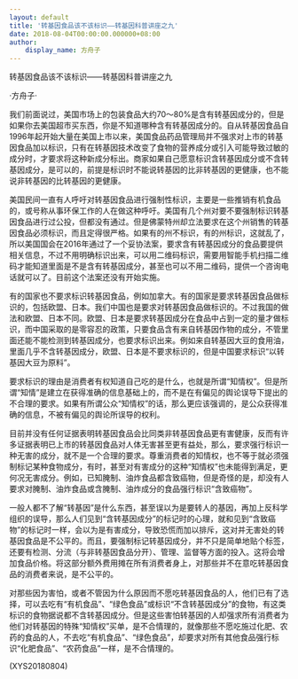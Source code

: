 ```yaml
---
layout: default
title: '转基因食品该不该标识——转基因科普讲座之九'
date: 2018-08-04T00:00:00.000000+08:00
author:
    display_name: 方舟子
---
```


转基因食品该不该标识——转基因科普讲座之九

·方舟子·

我们前面说过，美国市场上的包装食品大约70～80%是含有转基因成分的，但是如果你去美国超市买东西，你是不知道哪种含有转基因成分的。自从转基因食品自1996年起开始大量在美国上市以来，美国食品药品管理局并不强求对上市的转基因食品加以标识，只有在转基因技术改变了食物的营养成分或引入可能导致过敏的成分时，才要求将这种新成分标出。商家如果自己愿意标识含转基因成分或不含转基因成分，是可以的，前提是标识时不能说转基因的比非转基因的更健康，也不能说非转基因的比转基因的更健康。

美国民间一直有人呼吁对转基因食品进行强制性标识，主要是一些推销有机食品的，或号称从事环保工作的人在做这种呼吁。美国有几个州对要不要强制标识转基因食品进行过公投，但都没有通过。但是佛蒙特州却立法要求在这个州销售的转基因食品必须标识，而且定得很严格。如果有的州不标识，有的州标识，这就乱了，所以美国国会在2016年通过了一个妥协法案，要求含有转基因成分的食品要提供相关信息，不过不用明确标识出来，可以用二维码标识，需要用智能手机扫描二维码才能知道里面是不是含有转基因成分，甚至也可以不用二维码，提供一个咨询电话就可以了。目前这个法案还没有开始实施。

有的国家也不要求标识转基因食品，例如加拿大。有的国家是要求转基因食品做标识的，包括欧盟、日本。我们中国也是要求对转基因食品做标识的。不过我国的做法和欧盟、日本不同。欧盟、日本是要求转基因成分在食品中占到一定的量才做标识，而中国采取的是零容忍的政策，只要食品含有来自转基因作物的成分，不管里面还能不能检测到转基因成分，也要求标识出来。例如来自转基因大豆的食用油，里面几乎不含转基因成分，欧盟、日本是不要求标识的，但是中国要求标识“以转基因大豆为原料”。

要求标识的理由是消费者有权知道自己吃的是什么，也就是所谓“知情权”。但是所谓“知情”是建立在获得准确的信息基础上的，而不是在有偏见的舆论误导下提出的不合理的要求。如果有所谓公众“知情权”的话，那么更应该强调的，是公众获得准确的信息，不被有偏见的舆论所误导的权利。

目前并没有任何证据表明转基因食品会比同类非转基因食品更有害健康，反而有许多证据表明已上市的转基因食品对人体无害甚至更有益处，那么，要求强行标识一种无害的成分，就不是一个合理的要求。尊重消费者的知情权，也不等于就必须强制标记某种食物成分，有时，甚至对有害成分的这种“知情权”也未能得到满足，更何况无害成分。例如，已知腌制、油炸食品都含致癌物，但是奇怪的是，却没有人要求对腌制、油炸食品或含腌制、油炸成分的食品强行标识“含致癌物”。

一般人都不了解“转基因”是什么东西，甚至误以为是要转人的基因，再加上反科学组织的误导，那么人们见到“含转基因成分”的标记时的心理，就和见到“含致癌物”的标记时一样，会以为是有害成分，导致恐慌而加以排斥，这对并无害处的转基因食品是不公平的。而且，要强制标记转基因成分，并不只是简单地贴个标签，还要有检测、分流（与非转基因食品分开）、管理、监督等方面的投入。这将会增加食品价格。将这部分额外费用摊在所有消费者身上，对那些并不在意吃转基因食品的消费者来说，是不公平的。

对那些因为害怕，或者不管因为什么原因而不愿吃转基因食品的人，他们已有了选择，可以去吃有“有机食品”、“绿色食品”或标识“不含转基因成分”的食物，有这类标识的食物据说都不含转基因成分。但是这些害怕转基因的人却强求所有消费者为他们对转基因的特殊“知情权”买单，是不合情理的，就像那些不愿吃施过化肥、农药的食品的人，不去吃“有机食品”、“绿色食品”，却要求对所有其他食品强行标识“化肥食品”、“农药食品”一样，是不合情理的。

(XYS20180804)

